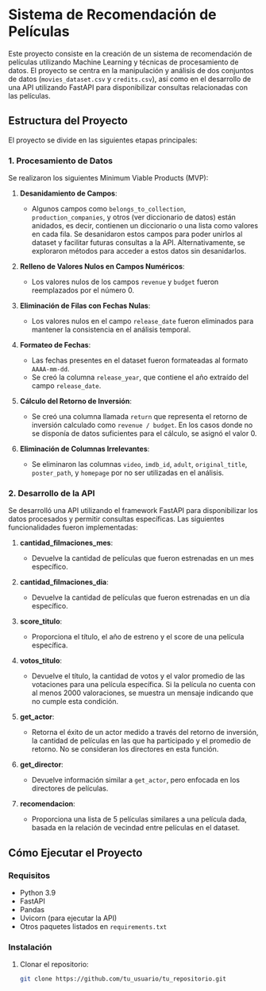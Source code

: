 # Sistema de Recomendación de Películas

Este proyecto consiste en la creación de un sistema de recomendación de películas utilizando Machine Learning y técnicas de procesamiento de datos. El proyecto se centra en la manipulación y análisis de dos conjuntos de datos (`movies_dataset.csv` y `credits.csv`), así como en el desarrollo de una API utilizando FastAPI para disponibilizar consultas relacionadas con las películas.

## Estructura del Proyecto

El proyecto se divide en las siguientes etapas principales:

### 1. Procesamiento de Datos

Se realizaron los siguientes Minimum Viable Products (MVP):

1. **Desanidamiento de Campos**: 
   - Algunos campos como `belongs_to_collection`, `production_companies`, y otros (ver diccionario de datos) están anidados, es decir, contienen un diccionario o una lista como valores en cada fila. Se desanidaron estos campos para poder unirlos al dataset y facilitar futuras consultas a la API. Alternativamente, se exploraron métodos para acceder a estos datos sin desanidarlos.

2. **Relleno de Valores Nulos en Campos Numéricos**:
   - Los valores nulos de los campos `revenue` y `budget` fueron reemplazados por el número 0.

3. **Eliminación de Filas con Fechas Nulas**:
   - Los valores nulos en el campo `release_date` fueron eliminados para mantener la consistencia en el análisis temporal.

4. **Formateo de Fechas**:
   - Las fechas presentes en el dataset fueron formateadas al formato `AAAA-mm-dd`.
   - Se creó la columna `release_year`, que contiene el año extraído del campo `release_date`.

5. **Cálculo del Retorno de Inversión**:
   - Se creó una columna llamada `return` que representa el retorno de inversión calculado como `revenue / budget`. En los casos donde no se disponía de datos suficientes para el cálculo, se asignó el valor 0.

6. **Eliminación de Columnas Irrelevantes**:
   - Se eliminaron las columnas `video`, `imdb_id`, `adult`, `original_title`, `poster_path`, y `homepage` por no ser utilizadas en el análisis.

### 2. Desarrollo de la API

Se desarrolló una API utilizando el framework FastAPI para disponibilizar los datos procesados y permitir consultas específicas. Las siguientes funcionalidades fueron implementadas:

1. **cantidad_filmaciones_mes**:
   - Devuelve la cantidad de películas que fueron estrenadas en un mes específico.

2. **cantidad_filmaciones_dia**:
   - Devuelve la cantidad de películas que fueron estrenadas en un día específico.

3. **score_titulo**:
   - Proporciona el título, el año de estreno y el score de una película específica.

4. **votos_titulo**:
   - Devuelve el título, la cantidad de votos y el valor promedio de las votaciones para una película específica. Si la película no cuenta con al menos 2000 valoraciones, se muestra un mensaje indicando que no cumple esta condición.

5. **get_actor**:
   - Retorna el éxito de un actor medido a través del retorno de inversión, la cantidad de películas en las que ha participado y el promedio de retorno. No se consideran los directores en esta función.

6. **get_director**:
   - Devuelve información similar a `get_actor`, pero enfocada en los directores de películas.

7. **recomendacion**:
   - Proporciona una lista de 5 películas similares a una película dada, basada en la relación de vecindad entre películas en el dataset.

## Cómo Ejecutar el Proyecto

### Requisitos

- Python 3.9
- FastAPI
- Pandas
- Uvicorn (para ejecutar la API)
- Otros paquetes listados en `requirements.txt`

### Instalación

1. Clonar el repositorio:
   ```bash
   git clone https://github.com/tu_usuario/tu_repositorio.git
